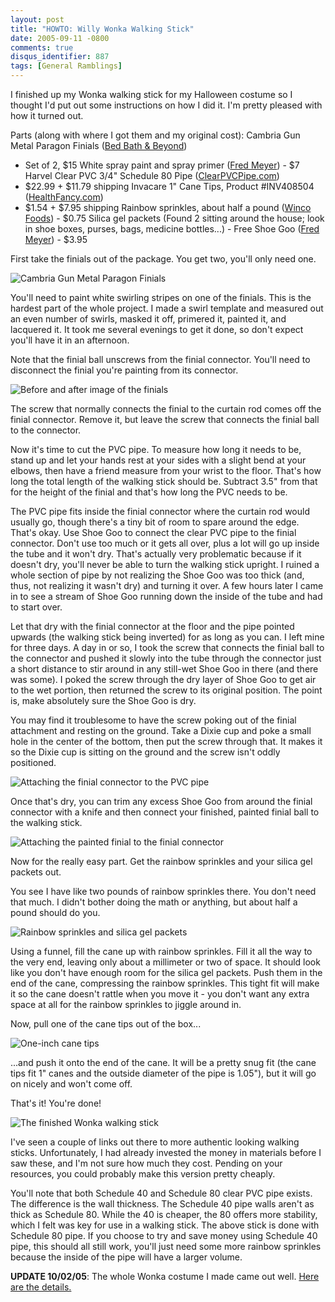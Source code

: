 ```yaml
---
layout: post
title: "HOWTO: Willy Wonka Walking Stick"
date: 2005-09-11 -0800
comments: true
disqus_identifier: 887
tags: [General Ramblings]
---
```

I finished up my Wonka walking stick for my Halloween costume so I
thought I'd put out some instructions on how I did it. I'm pretty
pleased with how it turned out.

 Parts (along with where I got them and my original cost):
Cambria Gun Metal Paragon Finials ([Bed Bath &
Beyond](http://www.bedbathandbeyond.com/product.asp?order_num=-1&SKU=13596239))
- Set of 2, $15
White spray paint and spray primer ([Fred
Meyer](http://www.fredmeyer.com/)) - $7
Harvel Clear PVC 3/4" Schedule 80 Pipe
([ClearPVCPipe.com](http://www.clearpvcpipe.com/index.asp?PageAction=VIEWPROD&ProdID=139))
- $22.99 + $11.79 shipping
Invacare 1" Cane Tips, Product \#INV408504
([HealthFancy.com](http://www.healthfancy.com/shop_product.asp?sku=INV408504&cat=Canes&dept=Walking+Devices))
- $1.54 + $7.95 shipping
Rainbow sprinkles, about half a pound ([Winco
Foods](http://www.wincofoods.com/)) - $0.75
Silica gel packets (Found 2 sitting around the house; look in shoe
boxes, purses, bags, medicine bottles...) - Free
Shoe Goo ([Fred Meyer](http://www.fredmeyer.com)) - $3.95

 First take the finials out of the package. You get two, you'll only
need one.

 ![Cambria Gun Metal Paragon
Finials](https://hyqi8g.dm1.livefilestore.com/y2pf-jnOLlDdVUfvcGfulphIX6AheKakom9-MaHUSwE-VcZj5GagE0r_o6GkPpW952fdytPF5Xgu9IeADN1tEMv0xOHBN0t0tgFG2UQ54drAwg/20050911stick_01.jpg?psid=1)

 You'll need to paint white swirling stripes on one of the finials. This
is the hardest part of the whole project. I made a swirl template and
measured out an even number of swirls, masked it off, primered it,
painted it, and lacquered it. It took me several evenings to get it
done, so don't expect you'll have it in an afternoon.

 Note that the finial ball unscrews from the finial connector. You'll
need to disconnect the finial you're painting from its connector.

 ![Before and after image of the
finials](https://hyqi8g.dm2304.livefilestore.com/y2pm3oD6cFnBIUDyfz_Sedu_JjF3-FGtlbtFIdVY1Sgq_zd1xtlfljqLZW234egzYIV8Xp0qPr975pPfZ-Bspbnpp6w49BkEq065NvIgdGE5c8/20050911stick_02.jpg?psid=1)

 The screw that normally connects the finial to the curtain rod comes
off the finial connector. Remove it, but leave the screw that connects
the finial ball to the connector.

 Now it's time to cut the PVC pipe. To measure how long it needs to be,
stand up and let your hands rest at your sides with a slight bend at
your elbows, then have a friend measure from your wrist to the floor.
That's how long the total length of the walking stick should be.
Subtract 3.5" from that for the height of the finial and that's how long
the PVC needs to be.

 The PVC pipe fits inside the finial connector where the curtain rod
would usually go, though there's a tiny bit of room to spare around the
edge. That's okay. Use Shoe Goo to connect the clear PVC pipe to the
finial connector. Don't use too much or it gets all over, plus a lot
will go up inside the tube and it won't dry. That's actually very
problematic because if it doesn't dry, you'll never be able to turn the
walking stick upright. I ruined a whole section of pipe by not realizing
the Shoe Goo was too thick (and, thus, not realizing it wasn't dry) and
turning it over. A few hours later I came in to see a stream of Shoe Goo
running down the inside of the tube and had to start over.

 Let that dry with the finial connector at the floor and the pipe
pointed upwards (the walking stick being inverted) for as long as you
can. I left mine for three days. A day in or so, I took the screw that
connects the finial ball to the connector and pushed it slowly into the
tube through the connector just a short distance to stir around in any
still-wet Shoe Goo in there (and there was some). I poked the screw
through the dry layer of Shoe Goo to get air to the wet portion, then
returned the screw to its original position. The point is, make
absolutely sure the Shoe Goo is dry.

 You may find it troublesome to have the screw poking out of the finial
attachment and resting on the ground. Take a Dixie cup and poke a small
hole in the center of the bottom, then put the screw through that. It
makes it so the Dixie cup is sitting on the ground and the screw isn't
oddly positioned.

 ![Attaching the finial connector to the PVC
pipe](https://hyqi8g.dm2303.livefilestore.com/y2pvtpeb-bIvp7viIHO02HXoB2a_Q0tuYy9Qksjdzz8RhyrmwETp-QZ_QvvTuRE5lmD75rz5Qu11Ll3n1lbO-U3Sl2FMwn4oJp8aNo50YrjsjU/20050911stick_03.jpg?psid=1)

 Once that's dry, you can trim any excess Shoe Goo from around the
finial connector with a knife and then connect your finished, painted
finial ball to the walking stick.

 ![Attaching the painted finial to the finial
connector](https://hyqi8g.dm2301.livefilestore.com/y2prlS3XkGa2m6u294KAwqc5bOEe3cHSgd9rpFs5gUmc0WFSk0Wz1-X9kVYpQa4jTvzppxQfhnSNYptRecd5ms5tZW3wdNWVdDBk1-wwu2je-Y/20050911stick_04.jpg?psid=1)

 Now for the really easy part. Get the rainbow sprinkles and your silica
gel packets out.

 You see I have like two pounds of rainbow sprinkles there. You don't
need that much. I didn't bother doing the math or anything, but about
half a pound should do you.

 ![Rainbow sprinkles and silica gel
packets](https://hyqi8g.dm2301.livefilestore.com/y2pQepqaNshGb_2kVZpjIp0IGguRxORwDFOVLCUCipnOXli2FtMdwVcjKxn4vgMTgf5A7pSzXUw7EMqafhOCX44Dmp7m2u5YkJA_YW9CNuNa_E/20050911stick_05.jpg?psid=1)

 Using a funnel, fill the cane up with rainbow sprinkles. Fill it all
the way to the very end, leaving only about a millimeter or two of
space. It should look like you don't have enough room for the silica gel
packets. Push them in the end of the cane, compressing the rainbow
sprinkles. This tight fit will make it so the cane doesn't rattle when
you move it - you don't want any extra space at all for the rainbow
sprinkles to jiggle around in.

 Now, pull one of the cane tips out of the box...

 ![One-inch cane
tips](https://hyqi8g.dm2304.livefilestore.com/y2p0SMBLN41HpeQw8r0ItCYKbJ9Ub3ed7bDVOmAQW4pYouJpy1u-q4PT4H7HRVHMdJ0gz9yUx_ZdwFej83htghp0FIwqRjAM4Wy6xtO-wztoZw/20050911stick_06.jpg?psid=1)

 ...and push it onto the end of the cane. It will be a pretty snug fit
(the cane tips fit 1" canes and the outside diameter of the pipe is
1.05"), but it will go on nicely and won't come off.

 That's it! You're done!

 ![The finished Wonka walking
stick](https://hyqi8g.dm2303.livefilestore.com/y2pjFSvpznBS79v6kVA_ki7xwfGlDIeu0F8m0C1sE194mqoItYBppQ9JMNr2HATpvY1z4Yz9o08rbSWTTzKTrQCMBwFqUjMIv_qbXuv8esJEnw/20050911stick_07.jpg?psid=1)

 I've seen a couple of links out there to more authentic looking walking
sticks. Unfortunately, I had already invested the money in materials
before I saw these, and I'm not sure how much they cost. Pending on your
resources, you could probably make this version pretty cheaply.

 You'll note that both Schedule 40 and Schedule 80 clear PVC pipe
exists. The difference is the wall thickness. The Schedule 40 pipe walls
aren't as thick as Schedule 80. While the 40 is cheaper, the 80 offers
more stability, which I felt was key for use in a walking stick. The
above stick is done with Schedule 80 pipe. If you choose to try and save
money using Schedule 40 pipe, this should all still work, you'll just
need some more rainbow sprinkles because the inside of the pipe will
have a larger volume.

**UPDATE 10/02/05**: The whole Wonka costume I made came out well. [Here
are the details.](/archive/2005/10/02/wonka-costume-complete.aspx)

